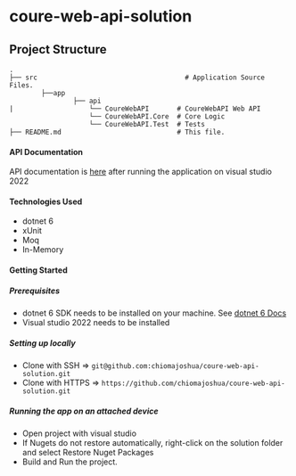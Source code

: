 ﻿# coure-web-api-solution

## Project Structure

    .
    ├── src                                     # Application Source Files.
            ├──app
                    ├── api
    |                   └── CoureWebAPI       # CoureWebAPI Web API
                        └── CoureWebAPI.Core  # Core Logic
                        └── CoureWebAPI.Test  # Tests
    ├── README.md                             # This file.
    

#### API Documentation
API documentation is [here](https://{deployedLocation}/swagger) after running the application on visual studio 2022

#### Technologies Used
- dotnet 6
- xUnit 
- Moq
- In-Memory

#### Getting Started

##### Prerequisites
- dotnet 6 SDK needs to be installed on your machine. See [dotnet 6 Docs](https://dotnet.microsoft.com/en-us/download/dotnet/6.0)
- Visual studio 2022 needs to be installed

##### Setting up locally
- Clone with SSH => `git@github.com:chiomajoshua/coure-web-api-solution.git`
- Clone with HTTPS => `https://github.com/chiomajoshua/coure-web-api-solution.git`


##### Running the app on an attached device
- Open project with visual studio
- If Nugets do not restore automatically, right-click on the solution folder and select Restore Nuget Packages
- Build and Run the project.